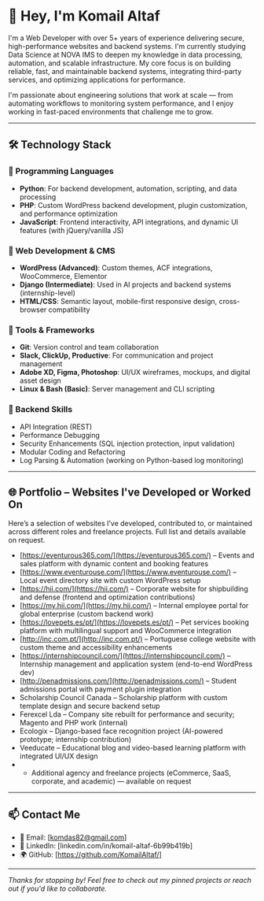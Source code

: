 # 👋 Hey, I'm Komail Altaf

I'm a Web Developer with over 5+ years of experience delivering secure, high-performance websites and backend systems. I'm currently studying Data Science at NOVA IMS to deepen my knowledge in data processing, automation, and scalable infrastructure. My core focus is on building reliable, fast, and maintainable backend systems, integrating third-party services, and optimizing applications for performance.

I'm passionate about engineering solutions that work at scale — from automating workflows to monitoring system performance, and I enjoy working in fast-paced environments that challenge me to grow.

---

## 🛠️ Technology Stack

### 🔹 Programming Languages
- **Python**: For backend development, automation, scripting, and data processing
- **PHP**: Custom WordPress backend development, plugin customization, and performance optimization
- **JavaScript**: Frontend interactivity, API integrations, and dynamic UI features (with jQuery/vanilla JS)

### 🔹 Web Development & CMS
- **WordPress (Advanced)**: Custom themes, ACF integrations, WooCommerce, Elementor
- **Django (Intermediate)**: Used in AI projects and backend systems (internship-level)
- **HTML/CSS**: Semantic layout, mobile-first responsive design, cross-browser compatibility

### 🔹 Tools & Frameworks
- **Git**: Version control and team collaboration
- **Slack, ClickUp, Productive**: For communication and project management
- **Adobe XD, Figma, Photoshop**: UI/UX wireframes, mockups, and digital asset design
- **Linux & Bash (Basic)**: Server management and CLI scripting

### 🔹 Backend Skills
- API Integration (REST)
- Performance Debugging
- Security Enhancements (SQL injection protection, input validation)
- Modular Coding and Refactoring
- Log Parsing & Automation (working on Python-based log monitoring)

---

## 🌐 Portfolio – Websites I've Developed or Worked On

Here’s a selection of websites I’ve developed, contributed to, or maintained across different roles and freelance projects. Full list and details available on request.

- [https://eventurous365.com/](https://eventurous365.com/) – Events and sales platform with dynamic content and booking features  
- [https://www.eventurouse.com/](https://www.eventurouse.com/) – Local event directory site with custom WordPress setup  
- [https://hii.com/](https://hii.com/) – Corporate website for shipbuilding and defense (frontend and optimization contributions)  
- [https://my.hii.com/](https://my.hii.com/) – Internal employee portal for global enterprise (custom backend work)  
- [https://lovepets.es/pt/](https://lovepets.es/pt/) – Pet services booking platform with multilingual support and WooCommerce integration  
- [http://inc.com.pt/](http://inc.com.pt/) – Portuguese college website with custom theme and accessibility enhancements  
- [https://internshipcouncil.com/](https://internshipcouncil.com/) – Internship management and application system (end-to-end WordPress dev)  
- [http://penadmissions.com/](http://penadmissions.com/) – Student admissions portal with payment plugin integration  
- Scholarship Council Canada – Scholarship platform with custom template design and secure backend setup  
- Ferexcel Lda – Company site rebuilt for performance and security; Magento and PHP work (internal)  
- Ecologix – Django-based face recognition project (AI-powered prototype; internship contribution)  
- Veeducate – Educational blog and video-based learning platform with integrated UI/UX design  
- + Additional agency and freelance projects (eCommerce, SaaS, corporate, and academic) — available on request

---

## 📫 Contact Me

- 📧 Email: [komdas82@gmail.com]
- 🔗 LinkedIn: [linkedin.com/in/komail-altaf-6b99b419b] 
- 🌍 GitHub: [https://github.com/KomailAltaf/]

---

_Thanks for stopping by! Feel free to check out my pinned projects or reach out if you'd like to collaborate._
